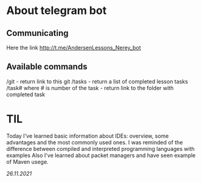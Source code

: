 # About telegram bot
## Communicating 
Here the link
http://t.me/AndersenLessons_Nerey_bot

## Available commands
/git - return link to this git
/tasks - return a list of completed lesson tasks
/task# where # is number of the task - return link to the folder with completed task

# TIL
Today I've learned basic information about IDEs: overview, some advantages and the most commonly used ones. 
I was reminded of the difference between compiled and interpreted programming languages with examples 
Also I've learned about packet managers and have seen example of Maven usege.

_26.11.2021_
